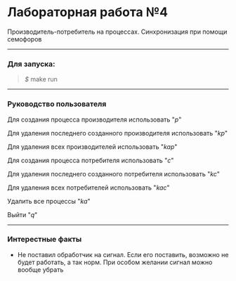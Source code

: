 # Лабораторная работа №4

Производитель-потребитель на процессах. Синхронизация при помощи семофоров
___

### Для запуска:
> *$* make run
___

### Руководство пользователя

Для создания процесса производителя использовать "*p*"

Для удаления последнего созданного производителя использовать "*kp*"

Для удаления всех производителей использовать "*kap*"

Для создания процесса потребителя использовать "*с*"

Для удаления последнего созданного потребителя использовать "*kc*"

Для удаления всех потребителей использовать  "*kaс*"

Удалить все процессы "*ka*"

Выйти "*q*" 
___

### Интерестные факты

- Не поставил обработчик на сигнал. Если его поставить, возможно не будет работать, а так норм. При особом желании сигнал можно вообще убрать